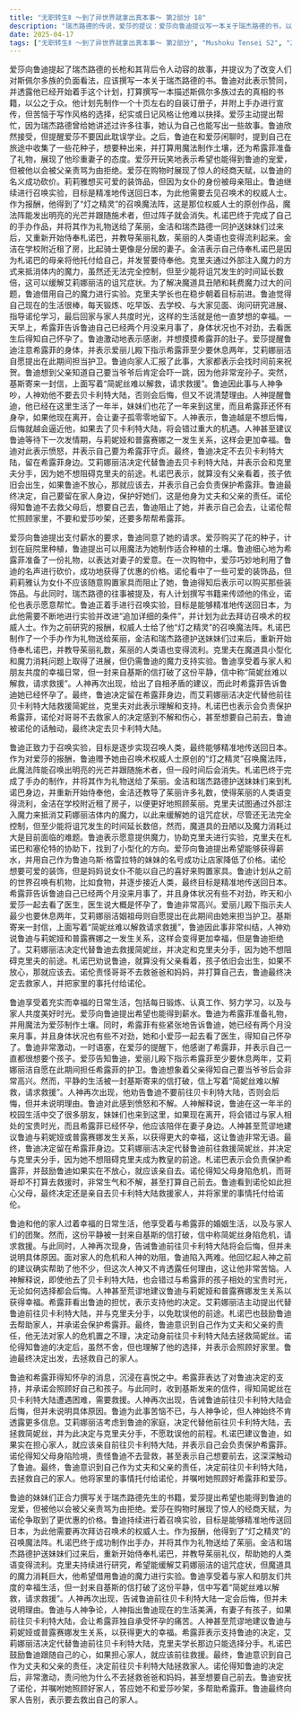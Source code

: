 ```yaml
---
title: "无职转生Ⅱ ～到了异世界就拿出真本事～ 第2部分 18"
description: "瑞杰路德的传说，爱莎的提议：爱莎向鲁迪提议写一本关于瑞杰路德的书，以改变人们对斯佩尔多族的看法。瑞杰路德的传说，鲁迪的计划：鲁迪已经开始撰写关于瑞杰路德的书，并计划制作自装订册子和手办进行宣传。瑞杰路德的传说，爱莎的加入：爱莎表示愿意帮忙，因为瑞杰路德曾给她讲过很多往事，她觉得可以写出来。家庭日常，爱莎的薪水：爱莎向鲁迪要求支付薪水，鲁迪同意了。家庭日常，种植花朵：爱莎购买了花的种子，计划种植在庭院里，鲁迪提出可以用魔法制作土壤。家庭日常，给希露菲的礼物：鲁迪购买了礼物准备送给希露菲，表达对妻子的爱意。家庭日常，爱莎的砍价：爱莎在购物时巧妙地利用鲁迪的名声进行砍价，成功获得优惠。家庭日常，诺伦的装饰：诺伦想要购买可爱的装饰品，但被莉莉雅阻止，鲁迪表示可以购买。召唤术研究，实验计划：鲁迪计划进行召唤实验，逐步接近召唤人类的目标，最终希望能够精准地传送回日本。召唤术研究，报酬：鲁迪给了爱莎作为报酬的“灯之精灵”召唤魔法阵，这是召唤术权威人士的原创作品。召唤术研究，札诺巴的手办：札诺巴制作了一个手办作为礼物送给茱丽，金洁和瑞杰路德负责护送妹妹们并重新开始侍奉札诺巴。召唤术研究，克里夫的研究：克里夫通过外部注入魔力来抵消艾莉娜丽洁体内的魔力，以缓解她的诅咒症状，但魔道具的丑陋和魔力消耗过大是两个问题。召唤术研究，鲁迪的协助：鲁迪表示愿意提供魔力，协助克里夫进行实验。幸福的预兆，日常的幸福：鲁迪描述了他充实而幸福的日常生活，包括锻炼、工作、学习和与家人共度时光。幸福的预兆，希露菲的怀孕：希露菲告诉鲁迪自己已经怀孕两个月，鲁迪非常激动和高兴。突如其来的消息，简妮丝的危机：鲁迪收到基斯寄来的信，得知简妮丝陷入危机，请求救援。突如其来的消息，人神的建议：人神再次出现，劝阻鲁迪前往贝卡利特大陆，但没有说明具体原因。突如其来的消息，鲁迪的犹豫：鲁迪在人神的劝阻和家人的危机之间犹豫不决，难以抉择。众人的决定，希露菲的支持：希露菲表示支持鲁迪的决定，并表示自己会照顾好自己和孩子。众人的决定，艾莉娜丽洁的行动：艾莉娜丽洁决定代替鲁迪前往贝卡利特大陆，拯救简妮丝。众人的决定，札诺巴的建议：札诺巴建议鲁迪如果担心家人，就应该前往贝卡利特大陆，并表示会负责保护希露菲。众人的决定，诺伦的请求：诺伦责怪鲁迪不去救父母，并表示自己想去，这触动了鲁迪，最终他决定前往贝卡利特大陆。鲁迪的决心，鲁迪的决定：鲁迪最终决定前往贝卡利特大陆，拯救家人。鲁迪的决心，诺伦的托付：鲁迪嘱咐诺伦照顾好家人，并答应不和爱莎吵架，多帮助希露菲。鲁迪的决心，临行前的告别：鲁迪向家人告别，表示要去救出自己的家人。"
date: 2025-04-17
tags: ["无职转生Ⅱ ～到了异世界就拿出真本事～ 第2部分", "Mushoku Tensei S2", "202307"]
---
```


爱莎向鲁迪提起了瑞杰路德的长枪和其背后令人动容的故事，并提议为了改变人们对斯佩尔多族的负面看法，应该撰写一本关于瑞杰路德的书。鲁迪对此表示赞同，并透露他已经开始着手这个计划，打算撰写一本描述斯佩尔多族过去的真相的书籍，以公之于众。他计划先制作一个十页左右的自装订册子，并附上手办进行宣传，但苦恼于写作风格的选择，纪实或日记风格让他难以抉择。爱莎主动提出帮忙，因为瑞杰路德曾给她讲述过许多往事，她认为自己也能写出一些故事。鲁迪欣然接受，但提醒爱莎不要因此耽误学业。之后，鲁迪在和爱莎闲聊时，提到自己在旅途中收集了一些花种子，想要种出来，并打算用魔法制作土壤，还为希露菲准备了礼物，展现了他珍重妻子的态度。爱莎开玩笑地表示希望也能得到鲁迪的宠爱，但被他以会被父亲责骂为由拒绝。爱莎在购物时展现了惊人的经商天赋，以鲁迪的名义成功砍价。莉莉雅想买可爱的装饰品，但因为女仆的身份被母亲阻止。鲁迪继续进行召唤实验，目标是精准地传送回日本，为此他需要去见召唤术的权威人士。作为报酬，他得到了“灯之精灵”的召唤魔法阵，这是那位权威人士的原创作品，魔法阵能发出明亮的光芒并跟随施术者，但过阵子就会消失。札诺巴终于完成了自己的手办作品，并将其作为礼物送给了茱丽，金洁和瑞杰路德一同护送妹妹们过来后，又重新开始侍奉札诺巴，并教导茱丽礼数，茱丽的人类语也变得流利起来。金洁在学校附近租了房，比起骑士更像是分居的妻子。金洁表示自己侍奉札诺巴是因为札诺巴的母亲将他托付给自己，并发誓要侍奉他。克里夫通过外部注入魔力的方式来抵消体内的魔力，虽然还无法完全控制，但至少能将诅咒发生的时间延长数倍，这可以缓解艾莉娜丽洁的诅咒症状。为了解决魔道具丑陋和耗费魔力过大的问题，鲁迪借用自己的魔力进行实验。克里夫学长也在稳步朝着目标前进。鲁迪觉得自己现在的生活很棒，每天锻炼、吃早饭、去学校、与大家见面、询问研究进展、指导诺伦学习，最后回家与家人共度时光，这样的生活就是他一直梦想的幸福。一天早上，希露菲告诉鲁迪自己已经两个月没来月事了，身体状况也不对劲，去看医生后得知自己怀孕了。鲁迪激动地表示感谢，并想摸摸希露菲的肚子。爱莎提醒鲁迪注意希露菲的身体，并表示爱丽儿殿下指示希露菲至少要休息两年，艾莉娜丽洁自愿提出在此期间担当护卫。鲁迪向家人汇报了此事，大家都表示会找时间前来祝贺。鲁迪想到父亲知道自己要当爷爷后肯定会吓一跳，因为他非常宠孙子。突然，基斯寄来一封信，上面写着“简妮丝难以解救，请求救援”。鲁迪因此事与人神争吵，人神劝他不要去贝卡利特大陆，否则会后悔，但又不说清楚理由。人神提醒鲁迪，他已经在这里生活了一年半，妹妹们也花了一年来到这里，而且希露菲还怀有身孕，如果他现在离开，会让妻子孤零零地留下。人神表示，鲁迪越是不想后悔，后悔就越会逼近他，如果去了贝卡利特大陆，将会错过重大的机遇。人神甚至建议鲁迪等待下一次发情期，与莉妮娅和普露赛娜之一发生关系，这样会更加幸福。鲁迪对此表示愤怒，并表示自己要为希露菲守贞。最终，鲁迪决定不去贝卡利特大陆，留在希露菲身边。艾莉娜丽洁决定代替鲁迪去贝卡利特大陆，并表示会和克里夫分手，因为她不想阻碍克里夫的前途。札诺巴表示，就算没有父亲看着，孩子依旧会出生，如果鲁迪不放心，那就应该去，并表示自己会负责保护希露菲。鲁迪最终决定，自己要留在家人身边，保护好她们，这是他身为丈夫和父亲的责任。诺伦得知鲁迪不去救父母后，想要自己去，鲁迪阻止了她，并表示自己会去，让诺伦帮忙照顾家里，不要和爱莎吵架，还要多帮帮希露菲。

爱莎向鲁迪提出支付薪水的要求，鲁迪同意了她的请求。爱莎购买了花的种子，计划在庭院里种植，鲁迪提出可以用魔法为她制作适合种植的土壤。鲁迪细心地为希露菲准备了一份礼物，以表达对妻子的爱意。在一次购物中，爱莎巧妙地利用了鲁迪的名声进行砍价，成功地获得了优惠的价格。诺伦看中了一些可爱的装饰品，但莉莉雅认为女仆不应该随意购置家具而阻止了她，鲁迪得知后表示可以购买那些装饰品。与此同时，瑞杰路德的往事被提及，有人计划撰写书籍来传颂他的伟业，诺伦也表示愿意帮忙。鲁迪正着手进行召唤实验，目标是能够精准地传送回日本，为此他需要不断地进行实验并改进“追加详细的条件”，并计划为此去拜访召唤术的权威人士。作为之前研究的报酬，权威人士给了他“灯之精灵”的召唤魔法阵。札诺巴制作了一个手办作为礼物送给茱丽，金洁和瑞杰路德护送妹妹们过来后，重新开始侍奉札诺巴，并教导茱丽礼数，茱丽的人类语也变得流利。克里夫在魔道具小型化和魔力消耗问题上取得了进展，但仍需鲁迪的魔力支持实验。鲁迪享受着与家人和朋友共度的幸福日常，但一封来自基斯的信打破了这份平静，信中称“简妮丝难以解救，请求救援”。人神再次出现，给出了自相矛盾的建议，而此时希露菲告诉鲁迪她已经怀孕了。最终，鲁迪决定留在希露菲身边，而艾莉娜丽洁决定代替他前往贝卡利特大陆救援简妮丝，克里夫对此表示理解和支持。札诺巴也表示会负责保护希露菲，诺伦对哥哥不去救家人的决定感到不解和伤心，甚至想要自己前去，鲁迪被诺伦的话触动，最终决定去贝卡利特大陆。

鲁迪正致力于召唤实验，目标是逐步实现召唤人类，最终能够精准地传送回日本。作为对爱莎的报酬，鲁迪赠予她由召唤术权威人士原创的“灯之精灵”召唤魔法阵，此魔法阵能召唤出明亮的光芒并跟随施术者，但一段时间后会消失。札诺巴终于完成了手办的制作，并将其作为礼物送给了茱丽。金洁和瑞杰路德护送妹妹们来到札诺巴身边，并重新开始侍奉他，金洁还教导了茱丽许多礼数，使得茱丽的人类语变得流利，金洁在学校附近租了房子，以便更好地照顾茱丽。克里夫试图通过外部注入魔力来抵消艾莉娜丽洁体内的魔力，以此来缓解她的诅咒症状，尽管还无法完全控制，但至少能将诅咒发生的时间延长数倍，然而，魔道具的丑陋以及魔力消耗过大是目前面临的难题。鲁迪表示愿意提供魔力，协助克里夫进行实验，克里夫在札诺巴和塞伦特的协助下，找到了小型化的方向。爱莎向鲁迪提出希望能够获得薪水，并用自己作为鲁迪乌斯·格雷拉特的妹妹的名号成功让店家降低了价格。诺伦想要可爱的装饰，但是妈妈说女仆不能以自己的喜好来购置家具。鲁迪计划从之前的世界召唤有机物，比如食物，并逐步接近人类，最终目标是精准地传送回日本。希露菲告诉鲁迪自己已经两个月没来月事了，并且身体状况有些不对劲，昨天和小爱莎一起去看了医生，医生说大概是怀孕了，鲁迪非常高兴。爱丽儿殿下指示夫人最少也要休息两年，艾莉娜丽洁姻祖母则自愿提出在此期间由她来担当护卫。基斯寄来一封信，上面写着“简妮丝难以解救请求救援”，鲁迪因此事非常纠结，人神劝说鲁迪与莉妮娅和普露赛娜之一发生关系，这样会变得更加幸福，但是鲁迪拒绝了。艾莉娜丽洁决定代替鲁迪去救援简妮丝，并决定和克里夫分手，因为她不想阻碍克里夫的前途。札诺巴劝说鲁迪，就算没有父亲看着，孩子依旧会出生，如果不放心，那就应该去。诺伦责怪哥哥不去救爸爸和妈妈，并打算自己去，鲁迪最终决定去救家人，并把家里的事托付给诺伦。

鲁迪享受着充实而幸福的日常生活，包括每日锻炼、认真工作、努力学习，以及与家人共度美好时光。爱莎向鲁迪提出希望也能得到薪水。鲁迪为希露菲准备礼物，并用魔法为爱莎制作土壤。同时，希露菲有些紧张地告诉鲁迪，她已经有两个月没来月事，并且身体状况也有些不对劲，她和小爱莎一起去看了医生，得知自己怀孕了。鲁迪非常激动，一时语塞，在爱莎的提醒下，他感谢了希露菲，并表示自己一直都很想要个孩子。爱莎告知鲁迪，爱丽儿殿下指示希露菲至少要休息两年，艾莉娜丽洁自愿在此期间担任希露菲的护卫。鲁迪想象着父亲得知自己要当爷爷后会非常高兴。然而，平静的生活被一封基斯寄来的信打破，信上写着“简妮丝难以解救，请求救援”。人神再次出现，他劝告鲁迪不要前往贝卡利特大陆，否则会后悔，但并未说明理由。鲁迪对此感到愤怒和不解。人神解释说，鲁迪在这一年半的校园生活中交了很多朋友，妹妹们也来到这里，如果现在离开，将会错过与家人相处的宝贵时光，而且希露菲已经怀孕，他应该陪伴在妻子身边。人神甚至荒谬地建议鲁迪与莉妮娅或普露赛娜发生关系，以获得更大的幸福，这让鲁迪非常无语。最终，鲁迪决定留在希露菲身边。艾莉娜丽洁决定代替鲁迪前往救援简妮丝，并决定与克里夫分手，因为她不想阻碍克里夫成为教皇的前途。札诺巴表示会负责保护希露菲，并鼓励鲁迪如果实在不放心，就应该亲自去。诺伦得知父母身陷危机，而哥哥却不打算去救援时，非常生气和不解，甚至打算自己前去。鲁迪看到诺伦如此担心父母，最终决定还是亲自去贝卡利特大陆救援家人，并将家里的事情托付给诺伦。

鲁迪和他的家人过着幸福的日常生活，他享受着与希露菲的婚姻生活，以及与家人们的团聚。然而，这份平静被一封来自基斯的信打破，信中称简妮丝身陷危机，请求救援。与此同时，人神再次现身，告诫鲁迪前往贝卡利特大陆将会后悔，但并未说明具体原因。面对家人的危机和人神的劝阻，鲁迪陷入两难。他回忆起人神之前的建议确实帮助了他不少，但这次人神又不肯透露任何理由，这让他非常苦恼。人神解释说，即使他去了贝卡利特大陆，也会错过与希露菲的孩子相处的宝贵时光，无论如何选择都会后悔。人神甚至荒谬地建议鲁迪与莉妮娅和普露赛娜发生关系以获得幸福。希露菲看出鲁迪的担忧，表示支持他的决定。艾莉娜丽洁主动提出代替鲁迪前往贝卡利特大陆，并与克里夫分手，以免耽误他的前途。札诺巴也鼓励鲁迪去帮助家人，并承诺会保护希露菲。最终，鲁迪意识到自己作为丈夫和父亲的责任，他无法对家人的危机置之不理，决定动身前往贝卡利特大陆去拯救简妮丝。诺伦得知鲁迪的决定后，虽然不舍，但也理解了他的选择，并表示会照顾好家里。鲁迪最终决定出发，去拯救自己的家人。

鲁迪和希露菲得知怀孕的消息，沉浸在喜悦之中。希露菲表达了对鲁迪决定的支持，并承诺会照顾好自己和孩子。与此同时，收到基斯发来的信件，得知简妮丝在贝卡利特大陆遭遇困难，需要救援。人神再次出现，告诫鲁迪前往贝卡利特大陆会后悔，但并未说明具体原因。鲁迪为此事苦恼不已，与人神争论，但人神始终不肯透露更多信息。艾莉娜丽洁考虑到鲁迪的家庭，决定代替他前往贝卡利特大陆，去拯救简妮丝，并为此决定与克里夫分手，不愿耽误他的前程。札诺巴建议鲁迪，如果实在担心家人，就应该亲自前往贝卡利特大陆，并表示自己会负责保护希露菲。诺伦得知父母身陷险境，责怪鲁迪不去营救，甚至表示自己想要前去，这深深触动了鲁迪。最终，鲁迪意识到自己作为丈夫和父亲的责任，决定前往贝卡利特大陆，去拯救自己的家人。他将家里的事情托付给诺伦，并嘱咐她照顾好希露菲和爱莎。

鲁迪的妹妹们正合力撰写关于瑞杰路德先生的书籍，爱莎提出希望也能得到鲁迪的宠爱，但被他以会被父亲责骂为由拒绝。爱莎在购物时展现了惊人的经商天赋，为诺伦争取到了更优惠的价格。鲁迪持续进行着召唤实验，目标是能够精准地传送回日本，为此他需要再次拜访召唤术的权威人士。作为报酬，他得到了“灯之精灵”的召唤魔法阵。札诺巴终于成功制作出手办，并将其作为礼物送给了茱丽。金洁和瑞杰路德护送妹妹们过来后，重新开始侍奉札诺巴，并教导茱丽礼仪，帮助她的人类语变得流利。克里夫持续进行研究，希望能缓解艾莉娜丽洁的诅咒症状，但魔道具的魔力消耗巨大，他希望借用鲁迪的魔力进行实验。鲁迪享受着与家人和朋友们共度的幸福生活，但一封来自基斯的信打破了这份平静，信中写着“简妮丝难以解救，请求救援”。人神再次出现，告诫鲁迪前往贝卡利特大陆一定会后悔，但并未说明理由。鲁迪与人神争论，人神指出鲁迪现在的生活美满，有妻子有孩子，如果前往贝卡利特大陆，会让希露菲独自承受怀孕的痛苦。人神甚至荒谬地建议鲁迪与莉妮娅或普露赛娜发生关系，以获得更大的幸福。希露菲表示支持鲁迪的决定，艾莉娜丽洁决定代替鲁迪前往贝卡利特大陆，克里夫学长那边只能选择分手。札诺巴鼓励鲁迪跟随自己的心，如果担心家人，就应该前往救援。最终，鲁迪意识到自己作为丈夫和父亲的责任，决定前往贝卡利特大陆拯救家人。诺伦得知鲁迪的决定后，非常激动，责问他为什么不去拯救爸爸和妈妈，甚至想要自己前去。鲁迪安抚了诺伦，并嘱咐她照顾好家人，答应她不和爱莎吵架，多帮助希露菲。鲁迪最终向家人告别，表示要去救出自己的家人。
